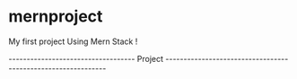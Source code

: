 # mernproject
My first project Using Mern Stack !

----------------------------------- Project -------------------------------------------------------------
